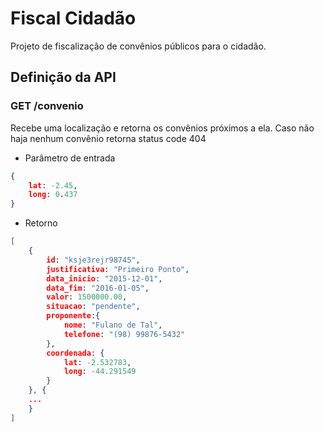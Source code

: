 # Fiscal Cidadão

Projeto de fiscalização de convênios públicos para o cidadão.

## Definição da API

### GET /convenio

Recebe uma localização e retorna os convênios próximos a ela. Caso não haja nenhum convênio retorna status code 404
- Parâmetro de entrada
```json
{
    lat: -2.45,
    long: 0.437
}
```
- Retorno
```json
[
  	{
  	    id: "ksje3rejr98745",
  		justificativa: "Primeiro Ponto",
  		data_inicio: "2015-12-01",
  		data_fim: "2016-01-05",
  		valor: 1500000.00,
  		situacao: "pendente",
  		proponente:{
  		    nome: "Fulano de Tal",
  		    telefone: "(98) 99876-5432"
  		},
  		coordenada: {
  			lat: -2.532783, 
  			long: -44.291549
  		}
  	}, {
  	...
  	}
]
```
